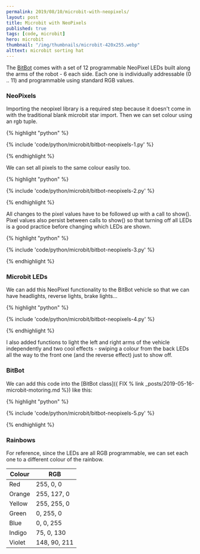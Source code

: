 ```yaml
---
permalink: 2019/08/10/microbit-with-neopixels/
layout: post
title: Microbit with NeoPixels
published: true
tags: [code, microbit]
hero: microbit
thumbnail: "/img/thumbnails/microbit-420x255.webp"
alttext: microbit sorting hat
---
```


The <a href="http://4tronix.co.uk/blog/?p=1490">BitBot</a> comes with a set of 12 programmable NeoPixel LEDs built along the
arms of the robot - 6 each side. Each one is individually addressable (0 .. 11) and programmable using standard RGB values.

### NeoPixels

Importing the neopixel library is a required step because it doesn't come in with the traditional blank microbit star import.
Then we can set colour using an rgb tuple.

{% highlight "python" %}

{% include 'code/python/microbit/bitbot-neopixels-1.py' %}

{% endhighlight %}

We can set all pixels to the same colour easily too.

{% highlight "python" %}

{% include 'code/python/microbit/bitbot-neopixels-2.py' %}

{% endhighlight %}

All changes to the pixel values have to be followed up with a call to show(). Pixel values also persist between calls to show()
so that turning off all LEDs is a good practice before changing which LEDs are shown.

{% highlight "python" %}

{% include 'code/python/microbit/bitbot-neopixels-3.py' %}

{% endhighlight %}

### Microbit LEDs

We can add this NeoPixel functionality to the BitBot vehicle so that we can have headlights, reverse lights, brake lights...

{% highlight "python" %}

{% include 'code/python/microbit/bitbot-neopixels-4.py' %}

{% endhighlight %}

I also added functions to light the left and right arms of the vehicle independently and two cool effects -
swiping a colour from the back LEDs all the way to the front one (and the reverse effect) just to show off.

### BitBot

We can add this code into the [BitBot class]({ FIX % link _posts/2019-05-16-microbit-motoring.md %}) like this:

{% highlight "python" %}

{% include 'code/python/microbit/bitbot-neopixels-5.py' %}

{% endhighlight %}

### Rainbows

For reference, since the LEDs are all RGB programmable, we can set each one to a different colour of the rainbow.

| Colour | RGB          |
| ------ | ------------ |
| Red    | 255, 0, 0    |
| Orange | 255, 127, 0  |
| Yellow | 255, 255, 0  |
| Green  | 0, 255, 0    |
| Blue   | 0, 0, 255    |
| Indigo | 75, 0, 130   |
| Violet | 148, 90, 211 |
